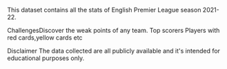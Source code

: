 
This dataset contains all the stats of English Premier League season 2021-22.

ChallengesDiscover 
the weak points of any team.
Top scorers
Players with red cards,yellow cards etc 

Disclaimer
The data collected are all publicly available and it's intended for educational purposes only.


